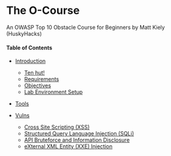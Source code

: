 # The O-Course
An OWASP Top 10 Obstacle Course for Beginners by Matt Kiely (HuskyHacks)

#### Table of Contents  
- [Introduction](/index.md) 
  - [Ten hut!](/index.md#ten-hut)
  - [Requirements](/index.md#requirements) 
  - [Objectives](/index.md#objectives)  
  - [Lab Environment Setup](/index.md#lab-environment-setup)
- [Tools](/tools/index.md)
- [Vulns](/vulns/index.md)
  - [Cross Site Scripting (XSS)](/vulns/xss.md)
  - [Structured Query Language Injection (SQLi)](/vulns/sqli.md)
  - [API Bruteforce and Information Disclosure](/vulns/api.md)
  - [eXternal XML Entity (XXE) Injection](/vulns/xxe.md)
  
  <!-- toc -->